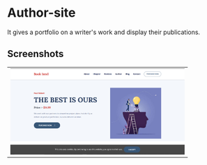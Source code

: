 # Author-site
It gives a portfolio on a writer's work and display their publications.

## Screenshots

<table style="width:100%">
    <td><img src="https://github.com/Clavius4/Author-site/blob/master/assets/images/b1.png" width="400"></td>
</table>

